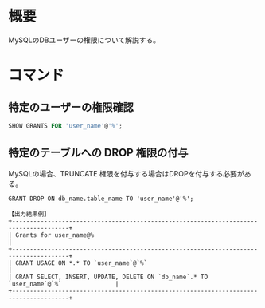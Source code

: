 # 概要
MySQLのDBユーザーの権限について解説する。

# コマンド
## 特定のユーザーの権限確認
```SQL
SHOW GRANTS FOR 'user_name'@'%';
```

## 特定のテーブルへの DROP 権限の付与
MySQLの場合、TRUNCATE 権限を付与する場合はDROPを付与する必要がある。
```
GRANT DROP ON db_name.table_name TO 'user_name'@'%';

【出力結果例】
+--------------------------------------------------------------------------------------+
| Grants for user_name@%                                                               |
+--------------------------------------------------------------------------------------+
| GRANT USAGE ON *.* TO `user_name`@`%`                                                |
| GRANT SELECT, INSERT, UPDATE, DELETE ON `db_name`.* TO `user_name`@`%`               |
+--------------------------------------------------------------------------------------+
```
